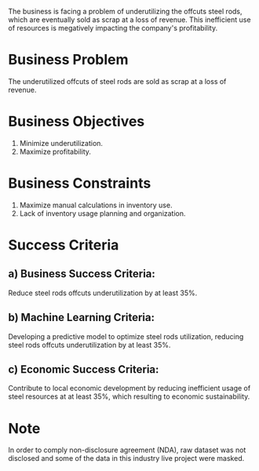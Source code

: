 The business is facing a problem of underutilizing the offcuts steel rods, which are eventually sold as scrap at a loss of revenue. This inefficient use of resources is megatively impacting the company's profitability.

# Business Problem
The underutilized offcuts of steel rods are sold as scrap at a loss of revenue.
# Business Objectives
1) Minimize underutilization.
2) Maximize profitability.
# Business Constraints
1) Maximize manual calculations in inventory use.
2) Lack of inventory usage planning and organization.
# Success Criteria
## a) Business Success Criteria:
Reduce steel rods offcuts underutilization by at least 35%.

## b) Machine Learning Criteria:
Developing a predictive model to optimize steel rods utilization, reducing steel rods offcuts underutilization by at least 35%.

## c) Economic Success Criteria:
Contribute to local economic development by reducing inefficient usage of steel resources at at least 35%, which resulting to economic sustainability. 

# Note
In order to comply non-disclosure agreement (NDA), raw dataset was not disclosed and some of the data in this industry live project were masked.






